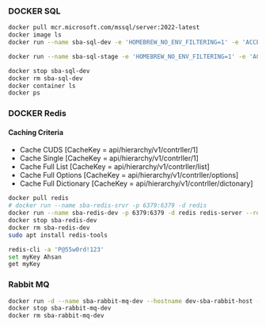 ### DOCKER SQL
```bash
docker pull mcr.microsoft.com/mssql/server:2022-latest
docker image ls
docker run --name sba-sql-dev -e 'HOMEBREW_NO_ENV_FILTERING=1' -e 'ACCEPT_EULA=Y' -e 'SA_PASSWORD=P@55w0rd!123' -p 1430:1433 -d mcr.microsoft.com/mssql/server:2022-latest

docker run --name sba-sql-stage -e 'HOMEBREW_NO_ENV_FILTERING=1' -e 'ACCEPT_EULA=Y' -e 'SA_PASSWORD=P@55w0rd!123' -p 1431:1433 -d mcr.microsoft.com/mssql/server:2022-latest

docker stop sba-sql-dev
docker rm sba-sql-dev
docker container ls
docker ps
```
### DOCKER Redis
#### Caching Criteria
- Cache CUDS            [CacheKey = api/hierarchy/v1/contrller/1]
- Cache Single          [CacheKey = api/hierarchy/v1/contrller/1]
- Cache Full List       [CacheKey = api/hierarchy/v1/contrller/list]
- Cache Full Options    [CacheKey = api/hierarchy/v1/contrller/options]
- Cache Full Dictionary [CacheKey = api/hierarchy/v1/contrller/dictonary]
```bash
docker pull redis
# docker run --name sba-redis-srvr -p 6379:6379 -d redis
docker run --name sba-redis-dev -p 6379:6379 -d redis redis-server --requirepass 'P@55w0rd!123'
docker stop sba-redis-dev
docker rm sba-redis-dev
sudo apt install redis-tools

redis-cli -a 'P@55w0rd!123'
set myKey Ahsan
get myKey
```
### Rabbit MQ
```bash
docker run -d --name sba-rabbit-mq-dev --hostname dev-sba-rabbit-host -p 5672:5672 -p 15672:15672 rabbitmq:3-management
docker stop sba-rabbit-mq-dev
docker rm sba-rabbit-mq-dev

```